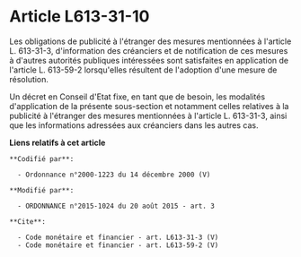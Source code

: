 # Article L613-31-10

Les obligations de publicité à l'étranger des mesures mentionnées à l'article L. 613-31-3, d'information des créanciers et de
notification de ces mesures à d'autres autorités publiques intéressées sont satisfaites en application de l'article L.
613-59-2 lorsqu'elles résultent de l'adoption d'une mesure de résolution. 

Un décret en Conseil d'Etat fixe, en tant que de besoin, les modalités d'application de la présente sous-section et notamment
celles relatives à la publicité à l'étranger des mesures mentionnées à l'article L. 613-31-3, ainsi que les informations
adressées aux créanciers dans les autres cas.

**Liens relatifs à cet article**

	**Codifié par**:

	  - Ordonnance n°2000-1223 du 14 décembre 2000 (V)

	**Modifié par**:

	  - ORDONNANCE n°2015-1024 du 20 août 2015 - art. 3

	**Cite**:

	  - Code monétaire et financier - art. L613-31-3 (V)
	  - Code monétaire et financier - art. L613-59-2 (V)
